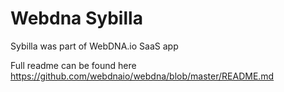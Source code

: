 # Webdna Sybilla

Sybilla was part of WebDNA.io SaaS app

Full readme can be found here 
https://github.com/webdnaio/webdna/blob/master/README.md
